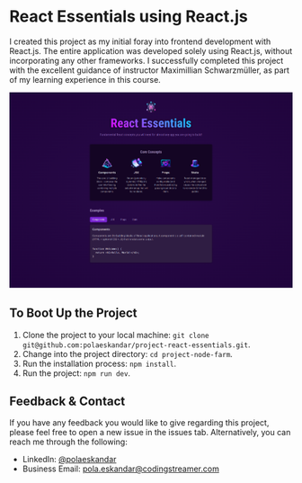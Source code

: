 # React Essentials using React.js

I created this project as my initial foray into frontend development with React.js. The entire application was developed solely using React.js, without incorporating any other frameworks. I successfully completed this project with the excellent guidance of instructor Maximillian Schwarzmüller, as part of my learning experience in this course.

![Homepage](./docs/01.png)

## To Boot Up the Project

1. Clone the project to your local machine: `git clone git@github.com:polaeskandar/project-react-essentials.git`.
2. Change into the project directory: `cd project-node-farm`.
3. Run the installation process: `npm install`.
4. Run the project: `npm run dev`.

## Feedback & Contact

If you have any feedback you would like to give regarding this project, please feel free to open a new issue in the issues tab. Alternatively, you can reach me through the following:

- LinkedIn: [@polaeskandar](https://www.linkedin.com/in/polaeskandar/)
- Business Email: pola.eskandar@codingstreamer.com
